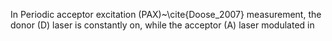 In Periodic acceptor excitation (PAX)~\cite{Doose_2007} measurement, the
donor (D) laser is constantly on, while the acceptor (A) laser modulated
in